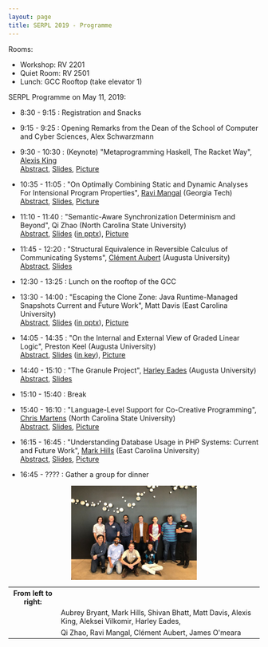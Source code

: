 ```yaml
---
layout: page
title: SERPL 2019 - Programme
---
```


Rooms:
  - Workshop: RV 2201
  - Quiet Room: RV 2501
  - Lunch: GCC Rooftop (take elevator 1)

SERPL Programme on May 11, 2019:

- 8:30 - 9:15 : Registration and Snacks
- 9:15 - 9:25 : Opening Remarks from the Dean of the School of Computer and Cyber Sciences, Alex Schwarzmann
- 9:30 - 10:30 : (Keynote) "Metaprogramming Haskell, The Racket Way", [Alexis King](https://lexi-lambda.github.io/resume.html)  
    [Abstract](includes/abstracts/Alexis-King.html), [Slides](includes/slides/Alexis-King.pdf), [Picture](images/Alexis-King.jpg)

- 10:35 - 11:05 : "On Optimally Combining Static and Dynamic Analyses For Intensional Program Properties", [Ravi Mangal](https://www.cc.gatech.edu/~rmangal3/) (Georgia Tech)  
    [Abstract](includes/abstracts/Ravi-Mangal.pdf), [Slides](includes/slides/Ravi-Mangal.pdf), [Picture](images/Ravi-Mangal.jpg)
    
- 11:10 - 11:40 : "Semantic-Aware Synchronization Determinism and Beyond", Qi Zhao (North Carolina State University)  
    [Abstract](includes/abstracts/Qi-Zhao.pdf), [Slides](includes/slides/Qi-Zhao.pdf) ([in pptx](includes/slides/Qi-Zhao.pptx)), [Picture](images/Qi-Zhao.jpg)

- 11:45 - 12:20 : "Structural Equivalence in Reversible Calculus of Communicating Systems", [Clément Aubert](http://spots.augusta.edu/caubert/) (Augusta University)  
    [Abstract](includes/abstracts/Clement-Aubert.pdf), [Slides](includes/slides/Clement-Aubert.pdf)

- 12:30 - 13:25 : Lunch on the rooftop of the GCC
- 13:30 - 14:00 : "Escaping the Clone Zone: Java Runtime-Managed Snapshots Current and Future Work", Matt Davis (East Carolina University)  
    [Abstract](includes/abstracts/Matt-Davis.pdf), [Slides](includes/slides/Matt-Davis.pdf) ([in pptx](includes/slides/Matt-Davis.pptx)), [Picture](images/Matt-Davis.jpg)

- 14:05 - 14:35 : "On the Internal and External View of Graded Linear Logic", Preston Keel (Augusta University)  
    [Abstract](includes/abstracts/Preston-Keel.pdf), [Slides](includes/slides/Preston-Keel.pdf) ([in key](includes/slides/Preston-Keel.key)), [Picture](images/Preston-Keel.jpg)

- 14:40 - 15:10 : "The Granule Project", [Harley Eades](https://metatheorem.org/)  (Augusta University)  
    [Abstract](includes/abstracts/Harley-Eades.pdf), [Slides](includes/slides/Harley-Eades.pdf)

- 15:10 - 15:40 : Break
- 15:40 - 16:10 : "Language-Level Support for Co-Creative Programming", [Chris Martens](https://sites.google.com/ncsu.edu/cmartens) (North Carolina State University)  
    [Abstract](includes/abstracts/Chris-Martens.pdf), [Slides](includes/slides/Chris-Martens.pdf), [Picture](images/Chris-Martens.jpg)

- 16:15 - 16:45 : "Understanding Database Usage in PHP Systems: Current and Future Work", [Mark Hills](http://www.cs.ecu.edu/hillsma/) (East Carolina University)  
    [Abstract](includes/abstracts/Mark-Hills.pdf), [Slides](includes/slides/Mark-Hills.pdf), [Picture](images/Mark-Hills.jpg)

- 16:45 - ???? : Gather a group for dinner

<div style="margin:auto; display:block">
<a href="images/group_picture.jpg"><img style="width:50%; margin:auto; display:block" src="images/group_picture_reduced.jpg"></a>
 <table>
  <tr>
    <th>From left to right:</th>
    <th></th>
  </tr>
  <tr>
    <td></td>
    <td>Aubrey Bryant, Mark Hills, Shivan Bhatt, Matt Davis, Alexis King, Aleksei Vilkomir, Harley Eades,</td>
    </tr>
    <tr>
    <td></td>
    <td>Qi Zhao, Ravi Mangal, Clément Aubert, James O'meara</td>
  </tr>
</table> 
</div>
